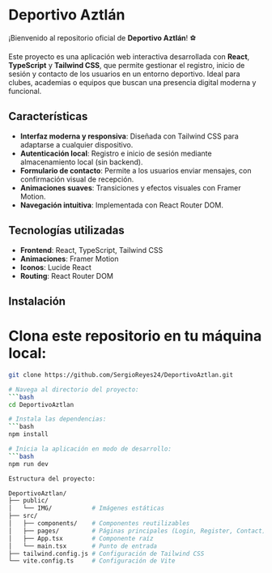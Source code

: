 # Deportivo Aztlán

¡Bienvenido al repositorio oficial de **Deportivo Aztlán**! ⚽

Este proyecto es una aplicación web interactiva desarrollada con **React**, **TypeScript** y **Tailwind CSS**, que permite gestionar el registro, inicio de sesión y contacto de los usuarios en un entorno deportivo. Ideal para clubes, academias o equipos que buscan una presencia digital moderna y funcional.

## Características

- **Interfaz moderna y responsiva**: Diseñada con Tailwind CSS para adaptarse a cualquier dispositivo.
- **Autenticación local**: Registro e inicio de sesión mediante almacenamiento local (sin backend).
- **Formulario de contacto**: Permite a los usuarios enviar mensajes, con confirmación visual de recepción.
- **Animaciones suaves**: Transiciones y efectos visuales con Framer Motion.
- **Navegación intuitiva**: Implementada con React Router DOM.

## Tecnologías utilizadas

- **Frontend**: React, TypeScript, Tailwind CSS
- **Animaciones**: Framer Motion
- **Iconos**: Lucide React
- **Routing**: React Router DOM

## Instalación

# Clona este repositorio en tu máquina local:
```bash
git clone https://github.com/SergioReyes24/DeportivoAztlan.git

# Navega al directorio del proyecto:
```bash
cd DeportivoAztlan

# Instala las dependencias:
```bash
npm install

# Inicia la aplicación en modo de desarrollo:
```bash
npm run dev

Estructura del proyecto:

DeportivoAztlan/
├── public/
│   └── IMG/           # Imágenes estáticas
├── src/
│   ├── components/    # Componentes reutilizables
│   ├── pages/         # Páginas principales (Login, Register, Contact)
│   ├── App.tsx        # Componente raíz
│   └── main.tsx       # Punto de entrada
├── tailwind.config.js # Configuración de Tailwind CSS
└── vite.config.ts     # Configuración de Vite
